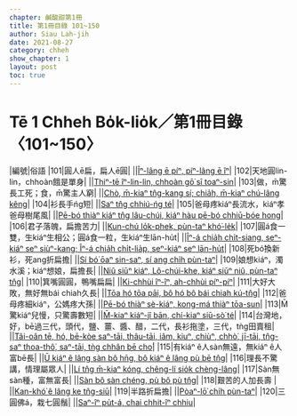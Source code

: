 ```yaml
---
chapter: 鹹酸甜第1冊
title: 第1冊目錄 101~150
author: Siau Lah-jih
date: 2021-08-27
category: chheh
show_chapter: 1
layout: post
toc: true
---
```


# Tē 1 Chheh Bo̍k-lio̍k／第1冊目錄 〈101~150〉



|編號|俗語
|101|圓人ē扁，扁人ē圓|
||[Îⁿ-lâng ē píⁿ, píⁿ-lâng ē îⁿ](12-11.html)|
|102|天地圓lin-lin，chhoàn餓是單身|
||[Thiⁿ-tē îⁿ-lin-lin, chhoàn gō͘ sī toaⁿ-sin](12-12.html)|
|103|做，m̄驚長工死；食，m̄驚主人窮|
||[Chò, m̄-kiaⁿ tn̂g-kang sí; chia̍h, m̄-kiaⁿ chú-lâng kêng](12-13.html)|
|104|衫長手ńg短|
||[Saⁿ tn̂g chhiú-ńg té](12-14.html)|
|105|爸母疼kiáⁿ長流水，kiáⁿ孝爸母樹尾風|
||[Pē-bó thiàⁿ kiáⁿ tn̂g lâu-chúi, kiáⁿ hàu pē-bó chhiū-bóe hong](12-15.html)|
|106|君子落魄，扁擔苦力|
||[Kun-chú lo̍k-phek, pùn-taⁿ khó͘-le̍k](12-16.html)|
|107|圓á食一雙，生kiáⁿ生相公；圓á食一粒，生kiáⁿ生lān-hu̍t|
||[Îⁿ-á chia̍h chi̍t-siang, seⁿ-kiáⁿ seⁿ siùⁿ-kang; Îⁿ-á chia̍h chi̍t-lia̍p, seⁿ-kiáⁿ seⁿ lān-hu̍t](12-17.html)|
|108|死bó͘換新衫，死ang折扁擔|
||[Sí bó͘ ōaⁿ sin-saⁿ, sí ang chi̍h pùn-taⁿ](12-18.html)|
|109|娘想kiáⁿ，濁水溪；kiáⁿ想娘，扁擔長|
||[Niû siūⁿ kiáⁿ, Lô-chúi-khe, kiáⁿ siūⁿ niû, pùn-taⁿ tn̂g](12-19.html)|
|110|箕嘴圓圓，鴨嘴扁扁|
||[Ki-chhùi îⁿ-îⁿ, ah-chhùi píⁿ-píⁿ](12-20.html)|
|111|大好大敗，無好無bái chiah久長|
||[Tōa hó tōa pāi, bô hó bô bái chiah kú-tn̂g](12-21.html)|
|112|爸母疼細kiáⁿ，公媽疼大孫|
||[Pē-bó thiàⁿ sè-kiáⁿ, kong-má thiàⁿ tōa-sun](12-22.html)|
|113|M̄驚kiáⁿ兒慢，只驚壽數短|
||[M̄-kiaⁿ kiáⁿ-jî bān, chí-kiaⁿ siū-sò͘ té](12-23.html)|
|114|台灣地，好，bē過三代，頭代，鹽、薑、醬、醋，二代，長衫拖塗，三代，tǹg田賣租|
||[Tâi-oân tē, hó, bē-kòe saⁿ-tāi, thâu-tāi, iâm, kiuⁿ, chiùⁿ, chhò͘, jī-tāi, tn̂g-saⁿ thoa-thô͘, saⁿ-tāi, tǹg chhân bē cho͘](12-24.html)|
|115|有kiáⁿ ê人sàn無遠，無kiáⁿ ê人富bē長|
||[Ū kiáⁿ ê lâng sàn bô hn̄g, bô kiáⁿ ê lâng pù bē tn̂g](12-25.html)|
|116|理長不驚講，情理屬眾人|
||[Lí tn̂g m̄-kiaⁿ kóng, chêng-lí sio̍k chèng-lâng](12-26.html)|
|117|Sàn無sàn種，富無富長|
||[Sàn bô sàn chéng, pù bô pù tn̂g](12-27.html)|
|118|艱苦的人加長壽 |
||[Kan-khó͘ ê lâng ke tn̂g-siū](12-28.html)|
|119|半路折扁擔|
||[Pòaⁿ-lō͘ chi̍h pùn-taⁿ](12-29.html)|
|120|三圓佛á，栽七圓鬚|
||[Saⁿ-îⁿ pu̍t-á, chai chhit-îⁿ chhiu](12-30.html)|










